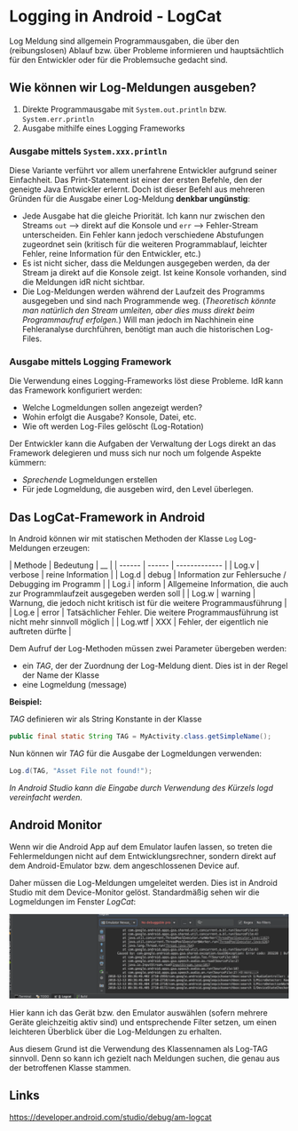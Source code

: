 # Logging in Android - LogCat

Log Meldung sind allgemein Programmausgaben, die über den (reibungslosen) Ablauf bzw. über Probleme informieren und hauptsächtlich für den Entwickler oder für die Problemsuche gedacht sind.

## Wie können wir Log-Meldungen ausgeben?

 1. Direkte Programmausgabe mit ```System.out.println``` bzw. ```System.err.println```
 1. Ausgabe mithilfe eines Logging Frameworks

### Ausgabe mittels ```System.xxx.println```
 Diese Variante verführt vor allem unerfahrene Entwickler aufgrund seiner Einfachheit. Das Print-Statement ist einer der ersten Befehle, den der geneigte Java Entwickler erlernt. Doch ist dieser Befehl aus mehreren Gründen für die Ausgabe einer Log-Meldung __denkbar ungünstig__:

 - Jede Ausgabe hat die gleiche Priorität. Ich kann nur zwischen den Streams ```out``` --> direkt auf die Konsole und ```err``` --> Fehler-Stream unterscheiden.
  Ein Fehler kann jedoch verschiedene Abstufungen zugeordnet sein (kritisch für die weiteren Programmablauf, leichter Fehler, reine Information für den Entwickler, etc.)
 - Es ist nicht sicher, dass die Meldungen ausgegeben werden, da der Stream ja direkt auf die Konsole zeigt. Ist keine Konsole vorhanden, sind die Meldungen idR nicht sichtbar.
 - Die Log-Meldungen werden während der Laufzeit des Programms ausgegeben und sind nach Programmende weg. (_Theoretisch könnte man natürlich den Stream umleiten, aber dies muss direkt beim Programmaufruf erfolgen._) Will man jedoch im Nachhinein eine Fehleranalyse durchführen, benötigt man auch die historischen Log-Files.

### Ausgabe mittels Logging Framework

Die Verwendung eines Logging-Frameworks löst diese Probleme. IdR kann das Framework konfiguriert werden:
 - Welche Logmeldungen sollen angezeigt werden?
 - Wohin erfolgt die Ausgabe? Konsole, Datei, etc.
 - Wie oft werden Log-Files gelöscht (Log-Rotation)

Der Entwickler kann die Aufgaben der Verwaltung der Logs direkt an das Framework delegieren und muss sich nur noch um folgende Aspekte kümmern:

 - _Sprechende_ Logmeldungen erstellen
 - Für jede Logmeldung, die ausgeben wird, den Level überlegen.

## Das LogCat-Framework in Android

In Android können wir mit statischen Methoden der Klasse ```Log``` Log-Meldungen erzeugen:

| Methode | Bedeutung | __ |
| ------ | ------ | ------------- |
| Log.v | verbose | reine Information |
| Log.d | debug | Information zur Fehlersuche / Debugging im Programm |
| Log.i | inform | Allgemeine Information, die auch zur Programmlaufzeit ausgegeben werden soll |
| Log.w | warning | Warnung, die jedoch nicht kritisch ist für die weitere Programmausführung |
| Log.e | error | Tatsächlicher Fehler. Die weitere Programmausführung ist nicht mehr sinnvoll möglich |
| Log.wtf | XXX | Fehler, der eigentlich nie auftreten dürfte |

Dem Aufruf der Log-Methoden müssen zwei Parameter übergeben werden:

 - ein _TAG_, der der Zuordnung der Log-Meldung dient. Dies ist in der Regel der Name der Klasse
 - eine Logmeldung (message)

__Beispiel:__

_TAG_ definieren wir als String Konstante in der Klasse

```Java
public final static String TAG = MyActivity.class.getSimpleName();
```

Nun können wir _TAG_ für die Ausgabe der Logmeldungen verwenden:

```Java
Log.d(TAG, "Asset File not found!");
```

_In Android Studio kann die Eingabe durch Verwendung des Kürzels logd vereinfacht werden._

## Android Monitor

Wenn wir die Android App auf dem Emulator laufen lassen, so treten die Fehlermeldungen nicht auf dem Entwicklungsrechner, sondern direkt auf dem Android-Emulator bzw. dem angeschlossenen Device auf.

Daher müssen die Log-Meldungen umgeleitet werden. Dies ist in Android Studio mit dem Device-Monitor gelöst. Standardmäßig sehen wir die Logmeldungen im Fenster _LogCat_:

![](assets/014-Logging-Mit-LogCat-7406e7e0.png)

Hier kann ich das Gerät bzw. den Emulator auswählen (sofern mehrere Geräte gleichzeitig aktiv sind) und entsprechende Filter setzen, um einen leichteren Überblick über die Log-Meldungen zu erhalten.

Aus diesem Grund ist die Verwendung des Klassennamen als Log-TAG sinnvoll. Denn so kann ich gezielt nach Meldungen suchen, die genau aus der betroffenen Klasse stammen.

## Links
https://developer.android.com/studio/debug/am-logcat
